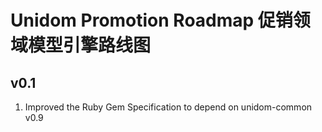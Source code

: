 # Unidom Promotion Roadmap 促销领域模型引擎路线图

## v0.1
1. Improved the Ruby Gem Specification to depend on unidom-common v0.9
